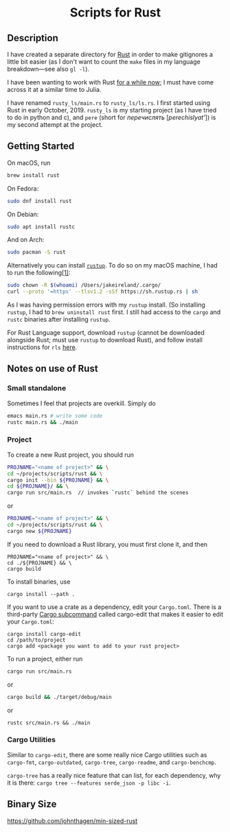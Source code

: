 <h1 align="center">
Scripts for Rust
</h1>


## Description
I have created a separate directory for [Rust](https://www.wikiwand.com/en/Rust_(programming_language)) in order to make gitignores a little bit easier (as I don't want to count the `make` files in my language breakdown&mdash;see also `gl -l`).

I have been wanting to work with Rust [for a while now](https://github.com/jakewilliami/scripts/issues/21); I must have come across it at a similar time to Julia.

I have renamed `rusty_ls/main.rs` to `rusty_ls/ls.rs`.  I first started using Rust in early October, 2019.  `rusty_ls` is my starting project (as I have tried to do in python and c), and `pere` (short for *перечислять* [*perechislyat'*]) is my second attempt at the project.

## Getting Started
On macOS, run
```bash
brew install rust
```
On Fedora:
```bash
sudo dnf install rust
```
On Debian:
```bash
sudo apt install rustc
```
And on Arch:
```bash
sudo pacman -S rust
```

Alternatively you can install [`rustup`](https://rustup.rs/).  To do so on my macOS machine, I had to run the following[[1]](https://github.com/rust-lang/cargo/issues/6757#issuecomment-478042168):
```bash
sudo chown -R $(whoami) /Users/jakeireland/.cargo/
curl --proto '=https' --tlsv1.2 -sSf https://sh.rustup.rs | sh
```
As I was having permission errors with my `rustup` install.  (So installing `rustup`, I had to `brew uninstall rust` first.  I still had access to the `cargo` and `rustc` binaries after installing `rustup`.

For Rust Language support, download `rustup` (cannot be downloaded alongside Rust; must use `rustup` to download Rust), and follow install instructions for `rls` [here](https://github.com/rust-lang/rls).

## Notes on use of Rust
### Small standalone
Sometimes I feel that projects are overkill.  Simply do
```bash
emacs main.rs # write some code
rustc main.rs && ./main
```

### Project
To create a new Rust project, you should run
```bash
PROJNAME="<name of project>" && \
cd ~/projects/scripts/rust && \
cargo init --bin ${PROJNAME} && \
cd ${PROJNAME}/ && \
cargo run src/main.rs  // invokes `rustc` behind the scenes
```
or
```bash
PROJNAME="<name of project>" && \
cd ~/projects/scripts/rust && \
cargo new ${PROJNAME}
```
If you need to download a Rust library, you must first clone it, and then
```
PROJNAME="<name of project>" && \
cd ./${PROJNAME} && \
cargo build
```
To install binaries, use 
```
cargo install --path .
```
If you want to use a crate as a dependency, edit your `Cargo.toml`.  There is a third-party [Cargo subcommand](https://github.com/killercup/cargo-edit) called cargo-edit that makes it easier to edit your `Cargo.toml`:
```
cargo install cargo-edit
cd /path/to/project
cargo add <package you want to add to your rust project>
```
To run a project, either run
```bash
cargo run src/main.rs
```
or 
```bash
cargo build && ./target/debug/main
```
or
```
rustc src/main.rs && ./main
```

### Cargo Utilities

Similar to `cargo-edit`, there are some really nice Cargo utilities such as `cargo-fmt`, `cargo-outdated`, `cargo-tree`, `cargo-readme`, and `cargo-benchcmp`.

`cargo-tree` has a really nice feature that can list, for each dependency, why it is there: `cargo tree --features serde_json -p libc -i`.

## Binary Size

https://github.com/johnthagen/min-sized-rust
